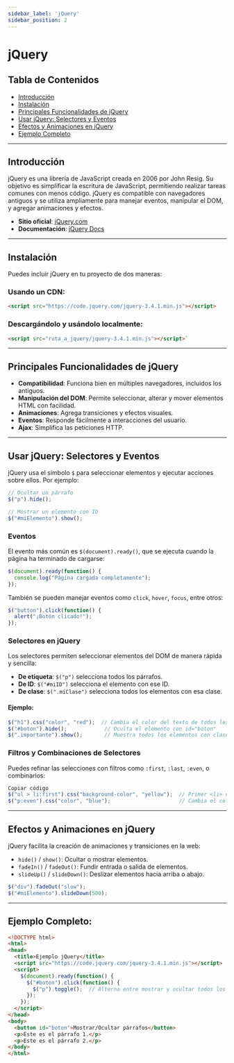```yaml
---
sidebar_label: 'jQuery'
sidebar_position: 2
---
```

# jQuery

## Tabla de Contenidos
- [Introducción](#introducción)
- [Instalación](#instalación)
- [Principales Funcionalidades de jQuery](#principales-funcionalidades-de-jquery)
- [Usar jQuery: Selectores y Eventos](#usar-jquery-selectores-y-eventos)
- [Efectos y Animaciones en jQuery](#efectos-y-animaciones-en-jquery)
- [Ejemplo Completo](#ejemplo-completo)

---
## Introducción
jQuery es una librería de JavaScript creada en 2006 por John Resig. Su objetivo es simplificar la escritura de JavaScript, permitiendo realizar tareas comunes con menos código. jQuery es compatible con navegadores antiguos y se utiliza ampliamente para manejar eventos, manipular el DOM, y agregar animaciones y efectos.

- **Sitio oficial**: [jQuery.com](https://jquery.com/)
- **Documentación**: [jQuery Docs](http://docs.jquery.com/)

---
## Instalación
Puedes incluir jQuery en tu proyecto de dos maneras:

### Usando un CDN:
```html
<script src="https://code.jquery.com/jquery-3.4.1.min.js"></script>
```
### Descargándolo y usándolo localmente:
```html
<script src="ruta_a_jquery/jquery-3.4.1.min.js"></script>`
```

---
## Principales Funcionalidades de jQuery
- **Compatibilidad**: Funciona bien en múltiples navegadores, incluidos los antiguos.
- **Manipulación del DOM**: Permite seleccionar, alterar y mover elementos HTML con facilidad.
- **Animaciones**: Agrega transiciones y efectos visuales.
- **Eventos**: Responde fácilmente a interacciones del usuario.
- **Ajax**: Simplifica las peticiones HTTP.

---
## Usar jQuery: Selectores y Eventos
jQuery usa el símbolo `$` para seleccionar elementos y ejecutar acciones sobre ellos. Por ejemplo:

```javascript
// Ocultar un párrafo
$("p").hide();

// Mostrar un elemento con ID
$("#miElemento").show();
```
### Eventos
El evento más común es `$(document).ready()`, que se ejecuta cuando la página ha terminado de cargarse:

```javascript
$(document).ready(function() {
  console.log("Página cargada completamente");
});
```

También se pueden manejar eventos como `click`, `hover`, `focus`, entre otros:

```javascript
$("button").click(function() {
  alert("¡Botón clicado!");
});
```

### Selectores en jQuery
Los selectores permiten seleccionar elementos del DOM de manera rápida y sencilla:

- **De etiqueta**: `$("p")` selecciona todos los párrafos.
- **De ID**: `$("#miID")` selecciona el elemento con ese ID.
- **De clase**: `$(".miClase")` selecciona todos los elementos con esa clase.

#### Ejemplo:
```javascript
$("h1").css("color", "red");  // Cambia el color del texto de todos los <h1>
$("#boton").hide();            // Oculta el elemento con id="boton"
$(".importante").show();       // Muestra todos los elementos con clase "importante"
```

### Filtros y Combinaciones de Selectores
Puedes refinar las selecciones con filtros como `:first`, `:last`, `:even`, o combinarlos:

```javascript
Copiar código
$("ul > li:first").css("background-color", "yellow");  // Primer <li> dentro de una <ul>
$("p:even").css("color", "blue");                      // Cambia el color de los párrafos pares
```
---
## Efectos y Animaciones en jQuery
jQuery facilita la creación de animaciones y transiciones en la web:

- `hide()` / `show()`: Ocultar o mostrar elementos.
- `fadeIn()` / `fadeOut()`: Fundir entrada o salida de elementos.
- `slideUp()` / `slideDown()`: Deslizar elementos hacia arriba o abajo.

```javascript
$("div").fadeOut("slow");
$("#miElemento").slideDown(500);
```
---
## Ejemplo Completo:
```html
<!DOCTYPE html>
<html>
<head>
  <title>Ejemplo jQuery</title>
  <script src="https://code.jquery.com/jquery-3.4.1.min.js"></script>
  <script>
    $(document).ready(function() {
      $("#boton").click(function() {
        $("p").toggle();  // Alterna entre mostrar y ocultar todos los <p>
      });
    });
  </script>
</head>
<body>
  <button id="boton">Mostrar/Ocultar párrafos</button>
  <p>Este es el párrafo 1.</p>
  <p>Este es el párrafo 2.</p>
</body>
</html>
```